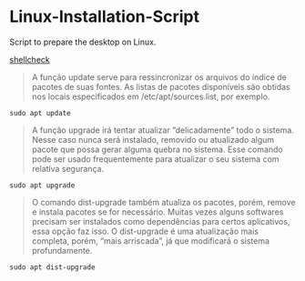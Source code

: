 # Linux-Installation-Script
Script to prepare the desktop on Linux.

[shellcheck](https://www.shellcheck.net/)

> A função update serve para ressincronizar os arquivos do índice de pacotes de suas fontes. As listas de pacotes disponíveis são obtidas nos locais especificados em /etc/apt/sources.list, por exemplo. 

`sudo apt update`

> A função upgrade irá tentar atualizar “delicadamente” todo o sistema. Nesse caso nunca será instalado, removido ou atualizado algum pacote que possa gerar alguma quebra no sistema. Esse comando pode ser usado frequentemente para atualizar o seu sistema com relativa segurança. 

`sudo apt upgrade`

> O comando dist-upgrade também atualiza os pacotes, porém, remove e instala pacotes se for necessário. Muitas vezes alguns softwares precisam ser instalados como dependências para certos aplicativos, essa opção faz isso. O dist-upgrade é uma atualização mais completa, porém, “mais arriscada”, já que modificará o sistema profundamente.

`sudo apt dist-upgrade`
